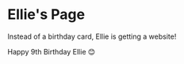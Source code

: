 # Ellie's Page

Instead of a birthday card, Ellie is getting a website!

Happy 9th Birthday Ellie &#128522;
